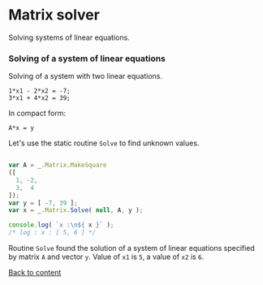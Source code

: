 # Matrix solver

Solving systems of linear equations.

### Solving of a system of linear equations

Solving of a system with two linear equations.

```
1*x1 - 2*x2 = -7;
3*x1 + 4*x2 = 39;
```

In compact form:

```
A*x = y
```

Let's use the static routine `Solve` to find unknown values.

```js

var A = _.Matrix.MakeSquare
([
  1, -2,
  3,  4
]);
var y = [ -7, 39 ];
var x = _.Matrix.Solve( null, A, y );

console.log( `x :\n${ x }` );
/* log : x : [ 5, 6 ] */

```

Routine `Solve` found the solution of a system of linear equations specified by matrix `A` and vector `y`. Value of `x1` is `5`, a value of `x2` is `6`.

[Back to content](../README.md#Tutorials)
